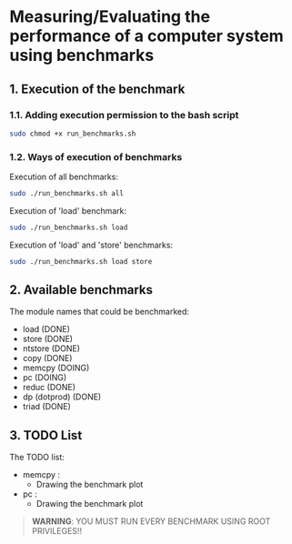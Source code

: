 # Measuring/Evaluating the performance of a computer system using benchmarks

## 1. Execution of the benchmark
### 1.1. Adding execution permission to the bash script
```bash
sudo chmod +x run_benchmarks.sh
```
### 1.2. Ways of execution of benchmarks
Execution of all benchmarks:
```bash
sudo ./run_benchmarks.sh all
```

Execution of 'load' benchmark:
```bash
sudo ./run_benchmarks.sh load
```

Execution of 'load' and 'store' benchmarks:
```bash
sudo ./run_benchmarks.sh load store
```

## 2. Available benchmarks
The module names that could be benchmarked:
* load (DONE)
* store (DONE)
* ntstore (DONE)
* copy (DONE)
* memcpy (DOING)
* pc (DOING)
* reduc (DONE)
* dp (dotprod) (DONE)
* triad (DONE)


## 3. TODO List
The TODO list:
* memcpy :
	* Drawing the benchmark plot
* pc :
	* Drawing the benchmark plot


>**WARNING**: YOU MUST RUN EVERY BENCHMARK USING ROOT PRIVILEGES!!
